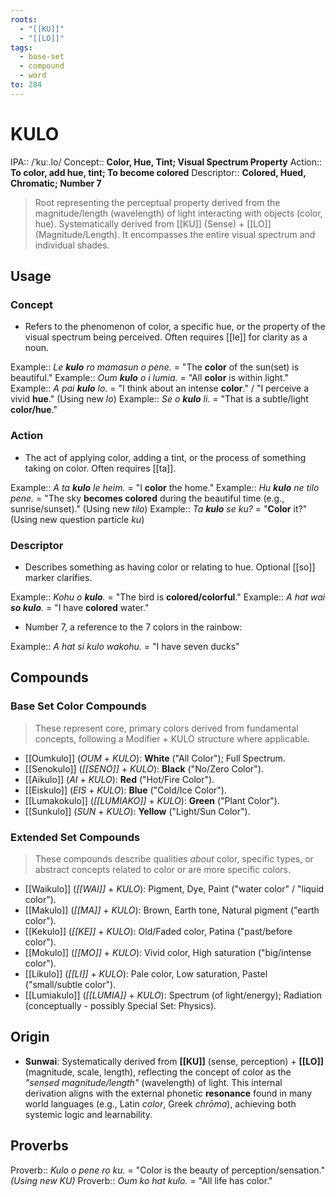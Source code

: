 ```yaml
---
roots:
  - "[[KU]]"
  - "[[LO]]"
tags:
  - base-set
  - compound
  - word
to: 284
---
```


# KULO

IPA::				/ˈkuː.lo/
Concept::		**Color, Hue, Tint; Visual Spectrum Property**
Action::		**To color, add hue, tint; To become colored**
Descriptor::	**Colored, Hued, Chromatic; Number 7**

> Root representing the perceptual property derived from the magnitude/length (wavelength) of light interacting with objects (color, hue). Systematically derived from [[KU]] (Sense) + [[LO]] (Magnitude/Length). It encompasses the entire visual spectrum and individual shades.

## Usage

### Concept
*   Refers to the phenomenon of color, a specific hue, or the property of the visual spectrum being perceived. Often requires [[le]] for clarity as a noun.

Example::   *Le **kulo** ro mamasun o pene.* = "The **color** of the sun(set) is beautiful."
Example::   *Oum **kulo** o i lumia.* = "All **color** is within light."
Example::   *A pai **kulo** lo.* = "I think about an intense **color**." / "I perceive a vivid **hue**." (Using new *lo*)
Example::   *Se o **kulo** li.* = "That is a subtle/light **color/hue**."

### Action
*   The act of applying color, adding a tint, or the process of something taking on color. Often requires [[ta]].

Example::   *A ta **kulo** le heim.* = "I **color** the home."
Example::   *Hu **kulo** ne tilo pene.* = "The sky **becomes colored** during the beautiful time (e.g., sunrise/sunset)." (Using new *tilo*)
Example::   *Ta **kulo** se ku?* = "**Color** it?" (Using new question particle *ku*)

### Descriptor
*   Describes something as having color or relating to hue. Optional [[so]] marker clarifies.

Example::   *Kohu o **kulo**.* = "The bird is **colored/colorful**."
Example::   *A hat wai **so kulo**.* = "I have **colored** water."

* Number 7, a reference to the 7 colors in the rainbow:

Example:: *A hat si kulo wakohu.* = "I have seven ducks"

## Compounds

### Base Set Color Compounds
> These represent core, primary colors derived from fundamental concepts, following a Modifier + KULO structure where applicable.

*   [[Oumkulo]] (*OUM* + *KULO*): **White** ("All Color"); Full Spectrum.
*   [[Senokulo]] (*[[SENO]]* + *KULO*): **Black** ("No/Zero Color").
*   [[Aikulo]] (*AI* + *KULO*): **Red** ("Hot/Fire Color").
*   [[Eiskulo]] (*EIS* + *KULO*): **Blue** ("Cold/Ice Color").
*   [[Lumakokulo]] (*[[LUMIAKO]]* + *KULO*): **Green** ("Plant Color").
*   [[Sunkulo]] (*SUN* + *KULO*): **Yellow** ("Light/Sun Color").

### Extended Set Compounds
> These compounds describe qualities *about* color, specific types, or abstract concepts related to color or are more specific colors.

*   [[Waikulo]] (*[[WAI]]* + *KULO*): Pigment, Dye, Paint ("water color" / "liquid color").
*   [[Makulo]] (*[[MA]]* + *KULO*): Brown, Earth tone, Natural pigment ("earth color").
*   [[Kekulo]] (*[[KE]]* + *KULO*): Old/Faded color, Patina ("past/before color"). 
*   [[Mokulo]] (*[[MO]]* + *KULO*): Vivid color, High saturation ("big/intense color"). 
*   [[Likulo]] (*[[LI]]* + *KULO*): Pale color, Low saturation, Pastel ("small/subtle color").
*   [[Lumiakulo]] (*[[LUMIA]]* + *KULO*): Spectrum (of light/energy); Radiation (conceptually - possibly Special Set: Physics).

## Origin

*   **Sunwai**: Systematically derived from **[[KU]]** (sense, perception) + **[[LO]]** (magnitude, scale, length), reflecting the concept of color as the *_"sensed magnitude/length"_* (wavelength) of light. This internal derivation aligns with the external phonetic **resonance** found in many world languages (e.g., Latin _color_, Greek _chrōma_), achieving both systemic logic and learnability.

## Proverbs

Proverb:: *Kulo o pene ro ku.* = "Color is the beauty of perception/sensation." *(Using new *KU*)*
Proverb:: *Oum ko hat kulo.* = "All life has color."
